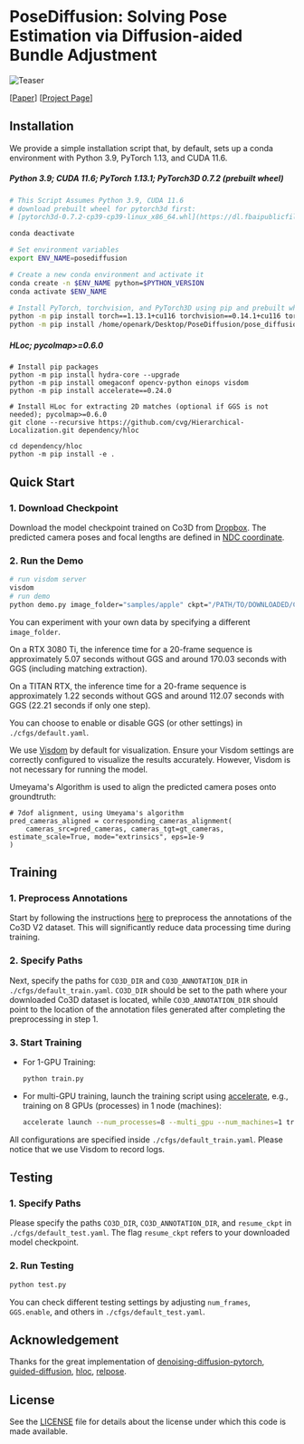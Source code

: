 # PoseDiffusion: Solving Pose Estimation via Diffusion-aided Bundle Adjustment

![Teaser](https://raw.githubusercontent.com/posediffusion/posediffusion.github.io/main/resources/teaser.gif)

<p dir="auto">[<a href="https://arxiv.org/pdf/2306.15667.pdf" rel="nofollow">Paper</a>]
[<a href="https://posediffusion.github.io/" rel="nofollow">Project Page</a>]</p>

## Installation
We provide a simple installation script that, by default, sets up a conda environment with Python 3.9, PyTorch 1.13, and CUDA 11.6.
##### Python 3.9; CUDA 11.6; PyTorch 1.13.1; PyTorch3D 0.7.2 (prebuilt wheel)
```.bash
# This Script Assumes Python 3.9, CUDA 11.6
# download prebuilt wheel for pytorch3d first:
# [pytorch3d-0.7.2-cp39-cp39-linux_x86_64.whl](https://dl.fbaipublicfiles.com/pytorch3d/packaging/wheels/py39_cu116_pyt1130/pytorch3d-0.7.2-cp39-cp39-linux_x86_64.whl)

conda deactivate

# Set environment variables
export ENV_NAME=posediffusion

# Create a new conda environment and activate it
conda create -n $ENV_NAME python=$PYTHON_VERSION
conda activate $ENV_NAME

# Install PyTorch, torchvision, and PyTorch3D using pip and prebuilt wheel
python -m pip install torch==1.13.1+cu116 torchvision==0.14.1+cu116 torchaudio==0.13.1 --extra-index-url https://download.pytorch.org/whl/cu116
python -m pip install /home/openark/Desktop/PoseDiffusion/pose_diffusion/pytorch3d-0.7.2-cp39-cp39-linux_x86_64.whl
```
##### HLoc; pycolmap>=0.6.0
```
# Install pip packages
python -m pip install hydra-core --upgrade
python -m pip install omegaconf opencv-python einops visdom 
python -m pip install accelerate==0.24.0

# Install HLoc for extracting 2D matches (optional if GGS is not needed); pycolmap>=0.6.0
git clone --recursive https://github.com/cvg/Hierarchical-Localization.git dependency/hloc

cd dependency/hloc
python -m pip install -e .
```

## Quick Start

### 1. Download Checkpoint

Download the model checkpoint trained on Co3D from [Dropbox](https://www.dropbox.com/s/tqzrv9i0umdv17d/co3d_model_Apr16.pth?dl=0). The predicted camera poses and focal lengths are defined in [NDC coordinate](https://pytorch3d.org/docs/cameras).


### 2. Run the Demo

```.bash
# run visdom server
visdom
# run demo
python demo.py image_folder="samples/apple" ckpt="/PATH/TO/DOWNLOADED/CKPT"
```

You can experiment with your own data by specifying a different `image_folder`.

On a RTX 3080 Ti, the inference time for a 20-frame sequence is approximately 5.07 seconds without GGS and around 170.03 seconds with GGS (including matching extraction). 

On a TITAN RTX, the inference time for a 20-frame sequence is approximately 1.22 seconds without GGS and around 112.07 seconds with GGS (22.21 seconds if only one step).

You can choose to enable or disable GGS (or other settings) in `./cfgs/default.yaml`.

We use [Visdom](https://github.com/fossasia/visdom) by default for visualization. Ensure your Visdom settings are correctly configured to visualize the results accurately. However, Visdom is not necessary for running the model.

Umeyama's Algorithm is used to align the predicted camera poses onto groundtruth:
```
# 7dof alignment, using Umeyama's algorithm
pred_cameras_aligned = corresponding_cameras_alignment(
    cameras_src=pred_cameras, cameras_tgt=gt_cameras, estimate_scale=True, mode="extrinsics", eps=1e-9
)
```

## Training

### 1. Preprocess Annotations

Start by following the instructions [here](https://github.com/amyxlase/relpose-plus-plus#pre-processing-co3d) to preprocess the annotations of the Co3D V2 dataset. This will significantly reduce data processing time during training.

### 2. Specify Paths

Next, specify the paths for `CO3D_DIR` and `CO3D_ANNOTATION_DIR` in `./cfgs/default_train.yaml`. `CO3D_DIR` should be set to the path where your downloaded Co3D dataset is located, while `CO3D_ANNOTATION_DIR` should point to the location of the annotation files generated after completing the preprocessing in step 1.

### 3. Start Training

- For 1-GPU Training:
  ```bash
  python train.py
  ```

- For multi-GPU training, launch the training script using [accelerate](https://huggingface.co/docs/accelerate/basic_tutorials/launch), e.g., training on 8 GPUs (processes) in 1 node (machines):
  ```bash
  accelerate launch --num_processes=8 --multi_gpu --num_machines=1 train.py 
  ```
  
All configurations are specified inside `./cfgs/default_train.yaml`. Please notice that we use Visdom to record logs.

## Testing

### 1. Specify Paths

Please specify the paths `CO3D_DIR`, `CO3D_ANNOTATION_DIR`, and `resume_ckpt` in `./cfgs/default_test.yaml`. The flag `resume_ckpt` refers to your downloaded model checkpoint.

### 2. Run Testing

```bash
python test.py
```

You can check different testing settings by adjusting `num_frames`, `GGS.enable`, and others in `./cfgs/default_test.yaml`.


## Acknowledgement

Thanks for the great implementation of [denoising-diffusion-pytorch](https://github.com/lucidrains/denoising-diffusion-pytorch), [guided-diffusion](https://github.com/openai/guided-diffusion), [hloc](https://github.com/cvg/Hierarchical-Localization), [relpose](https://github.com/jasonyzhang/relpose).


## License
See the [LICENSE](./LICENSE) file for details about the license under which this code is made available.

